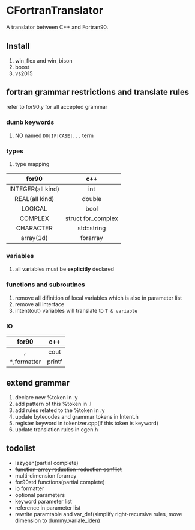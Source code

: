 # CFortranTranslator
A translator between C++ and Fortran90.

## Install
1. win_flex and win_bison
2. boost
3. vs2015

## fortran grammar restrictions and translate rules
refer to for90.y for all accepted grammar
### dumb keywords

1. NO named `DO|IF|CASE|...` term

### types
1. type mapping

|for90|c++|
|:-:|:-:|
|INTEGER(all kind)|int|
|REAL(all kind)|double|
|LOGICAL|bool|
|COMPLEX|struct for_complex|
|CHARACTER|std::string|
|array(1d)|forarray|

### variables
1. all variables must be **explicitly** declared

### functions and subroutines
1. remove all difinition of local variables which is also in parameter list
2. remove all interface
3. intent(out) variables will translate to `T & variable`

### IO
|for90|c++|
|:-:|:-:|
|*,*|cout|
|*,formatter|printf|

## extend grammar
1. declare new %token in .y
2. add pattern of this %token in .l
3. add rules related to the %token in .y
4. update bytecodes and grammar tokens in Intent.h
5. register keyword in tokenizer.cpp(if this token is keyword)
6. update translation rules in cgen.h

## todolist
- lazygen(partial complete)
- ~~function-array reduction-reduction conflict~~
- multi-dimension forarray
- for90std functions(partial complete)
- io formatter
- optional parameters
- keyword parameter list
- reference in parameter list
- rewrite paramtable and var_def(simplify right-recursive rules, move dimension to dummy_variale_iden)
